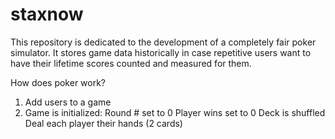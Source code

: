 # staxnow
This repository is dedicated to the development of a completely fair poker simulator. It stores game data historically in case repetitive users want to have their lifetime scores counted and measured for them.

How does poker work?
1. Add users to a game
2. Game is initialized:
    Round # set to 0
    Player wins set to 0
    Deck is shuffled 
    Deal each player their hands (2 cards)